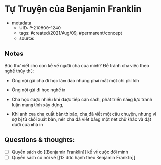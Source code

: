 # Tự Truyện của Benjamin Franklin

- metadata
	- UID: P-210809-1240
	- tags: #created/2021/Aug/09, #permanent/concept 
	- source: 

## Notes
Bức thư viết cho con kể về người cha của mình?
Để tránh cha việc theo nghề thủy thủ:
- Ông nội gửi cha đi học làm dao nhưng phải mất một chi phí lớn
- Ông nội gửi đi học nghề in

- Cha học được nhiều khi được tiếp cận sách, phát triển năng lực tranh luận mang tính xây dựng, 
- Khi anh của cha xuất bản tờ báo, cha đã viết một câu chuyện, nhưng vì sợ bị từ chối xuất bản, nên cha đã viết bằng một nét chữ khác và đặt dưới cửa nhà in 


## Questions & thoughts:
- [ ] Quyển sách do [[Benjamin Franklin]] kể về cuộc đời mình
- [ ] Quyển sách có nói về [[13 đức hạnh theo Benjamin Franklin]]
